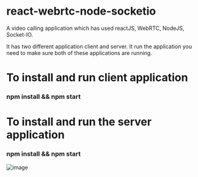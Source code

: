 # react-webrtc-node-socketio
A video calling application which has used reactJS, WebRTC, NodeJS, Socket-IO.

It has two different application client and server. It run the application you need to make sure both of these applications are running.

# To install and run client application

### npm install && npm start

# To install and run the server application

### npm install && npm start


![image](https://user-images.githubusercontent.com/4138395/234885883-c38459f0-58d9-47a1-be4a-89c38aa8d4f5.png)
